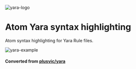 ![yara-logo](http://plusvic.github.io/yara/images/logo.png)
# Atom Yara syntax highlighting

Atom syntax highlighting for Yara Rule files.

![yara-example](https://raw.githubusercontent.com/blacktop/language-yara/master/yara_syntax.png)

#### Converted from [plusvic/yara](https://github.com/plusvic/yara/blob/master/extra/TextMate-bundle.zip)
